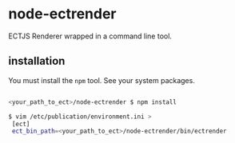 node-ectrender
==============

ECTJS Renderer wrapped in a command line tool.

installation
------------

You must install the `npm` tool. See your system packages.

```bash

<your_path_to_ect>/node-ectrender $ npm install

$ vim /etc/publication/environment.ini >
 [ect]
 ect_bin_path=<your_path_to_ect>/node-ectrender/bin/ectrender
```
